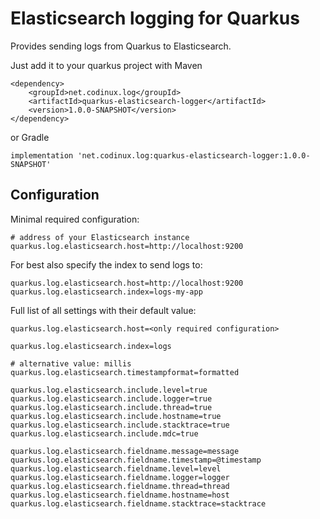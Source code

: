 # Elasticsearch logging for Quarkus

Provides sending logs from Quarkus to Elasticsearch.

Just add it to your quarkus project with Maven

```
<dependency>
    <groupId>net.codinux.log</groupId>
    <artifactId>quarkus-elasticsearch-logger</artifactId>
    <version>1.0.0-SNAPSHOT</version>
</dependency>
```

or Gradle

```
implementation 'net.codinux.log:quarkus-elasticsearch-logger:1.0.0-SNAPSHOT'
```

## Configuration

Minimal required configuration:
```
# address of your Elasticsearch instance
quarkus.log.elasticsearch.host=http://localhost:9200
```

For best also specify the index to send logs to:
```
quarkus.log.elasticsearch.host=http://localhost:9200
quarkus.log.elasticsearch.index=logs-my-app
```

Full list of all settings with their default value:
```
quarkus.log.elasticsearch.host=<only required configuration>

quarkus.log.elasticsearch.index=logs

# alternative value: millis
quarkus.log.elasticsearch.timestampformat=formatted

quarkus.log.elasticsearch.include.level=true
quarkus.log.elasticsearch.include.logger=true
quarkus.log.elasticsearch.include.thread=true
quarkus.log.elasticsearch.include.hostname=true
quarkus.log.elasticsearch.include.stacktrace=true
quarkus.log.elasticsearch.include.mdc=true

quarkus.log.elasticsearch.fieldname.message=message
quarkus.log.elasticsearch.fieldname.timestamp=@timestamp
quarkus.log.elasticsearch.fieldname.level=level
quarkus.log.elasticsearch.fieldname.logger=logger
quarkus.log.elasticsearch.fieldname.thread=thread
quarkus.log.elasticsearch.fieldname.hostname=host
quarkus.log.elasticsearch.fieldname.stacktrace=stacktrace
```

